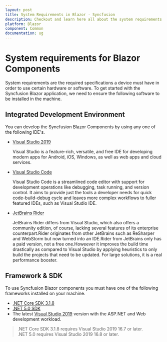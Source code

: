 ```yaml
---
layout: post
title: System Requirements in Blazor - Syncfusion
description: Checkout and learn here all about the system requirements needed to use Syncfusion Blazor Components.
platform: Blazor
component: Common
documentation: ug
---
```


# System requirements for Blazor Components

System requirements are the required specifications a device must have in order to use certain hardware or software. To get started with the Syncfusion Blazor application, we need to ensure the following software to be installed in the machine.

## Integrated Development Environment

You can develop the Syncfusion Blazor Components by using any one of the following IDE's.

* [Visual Studio 2019](https://visualstudio.microsoft.com/vs/)

  Visual Studio is a feature-rich, versatile, and free IDE for developing modern apps for Android, iOS, Windows, as well as web apps and cloud services.

* [Visual Studio Code](https://code.visualstudio.com/)

  Visual Studio Code is a streamlined code editor with support for development operations like debugging, task running, and version control. It aims to provide just the tools a developer needs for quick code-build-debug cycle and leaves more complex workflows to fuller featured IDEs, such as Visual Studio IDE.
  
* [JetBrains Rider](https://www.jetbrains.com/rider/)

  JetBrains Rider differs from Visual Studio, which also offers a community edition, of course, lacking several features of its enterprise counterpart.Rider originates from other JetBrains such as ReSharper and WebStorm but now turned into an IDE.Rider from JetBrains only has a paid version, not a free one.Howeever it improves the build time drastically as compared to Visual Studio by applying heuristics to only build the projects that need to be updated. For large solutions, it is a real performance booster.

## Framework & SDK

To use Syncfusion Blazor components you must have one of the following frameworks installed on your machine.

* [.NET Core SDK 3.1.8](https://dotnet.microsoft.com/download/dotnet-core/3.1) 
* [.NET 5.0 SDK](https://dotnet.microsoft.com/download/dotnet/5.0)
* The latest [Visual Studio 2019](https://visualstudio.microsoft.com/) version with the ASP.NET and Web development workload.

> .NET Core SDK 3.1.8 requires Visual Studio 2019 16.7 or later. <br /> .NET 5.0 requires Visual Studio 2019 16.8 or later.